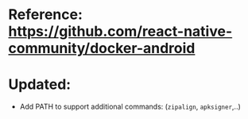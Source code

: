 # Reference: https://github.com/react-native-community/docker-android

# Updated:
- Add PATH to support additional commands: (`zipalign`, `apksigner`,..)
